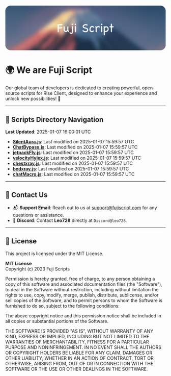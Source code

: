 ![Banner](.github/b.webp)

# 🌍 **We are Fuji Script**

Our global team of developers is dedicated to creating powerful, open-source scripts for Rise Client, designed to enhance your experience and unlock new possibilities! 🌟

---
<!-- SCRIPTS_NAVIGATION_START -->
## 📂 **Scripts Directory Navigation**

**Last Updated**: 2025-01-07 16:00:01 UTC

- **[SilentAura.js](scripts/SilentAura.js)**: Last modified on 2025-01-07 15:59:57 UTC
- **[ChatBypass.js](scripts/ChatBypass.js)**: Last modified on 2025-01-07 15:59:57 UTC
- **[jetpackFly.js](scripts/jetpackFly.js)**: Last modified on 2025-01-07 15:59:57 UTC
- **[velocityHylex.js](scripts/velocityHylex.js)**: Last modified on 2025-01-07 15:59:57 UTC
- **[chestxray.js](scripts/chestxray.js)**: Last modified on 2025-01-07 15:59:57 UTC
- **[bedxray.js](scripts/bedxray.js)**: Last modified on 2025-01-07 15:59:57 UTC
- **[chatMacro.js](scripts/chatMacro.js)**: Last modified on 2025-01-07 15:59:57 UTC

<!-- SCRIPTS_NAVIGATION_END -->

---

## 💬 **Contact Us**  
- 📬 **Support Email**: Reach out to us at [support@fujiscript.com](mailto:support@fujiscript.com) for any questions or assistance.  
- 💬 **Discord**: Contact **Leo728** directly at `Discord@leo728`.

---

## 📜 **License**

This project is licensed under the MIT License.  

**MIT License**  
Copyright (c) 2023 Fuji Scripts  

Permission is hereby granted, free of charge, to any person obtaining a copy of this software and associated documentation files (the "Software"), to deal in the Software without restriction, including without limitation the rights to use, copy, modify, merge, publish, distribute, sublicense, and/or sell copies of the Software, and to permit persons to whom the Software is furnished to do so, subject to the following conditions:  

The above copyright notice and this permission notice shall be included in all copies or substantial portions of the Software.  

THE SOFTWARE IS PROVIDED "AS IS", WITHOUT WARRANTY OF ANY KIND, EXPRESS OR IMPLIED, INCLUDING BUT NOT LIMITED TO THE WARRANTIES OF MERCHANTABILITY, FITNESS FOR A PARTICULAR PURPOSE AND NONINFRINGEMENT. IN NO EVENT SHALL THE AUTHORS OR COPYRIGHT HOLDERS BE LIABLE FOR ANY CLAIM, DAMAGES OR OTHER LIABILITY, WHETHER IN AN ACTION OF CONTRACT, TORT OR OTHERWISE, ARISING FROM, OUT OF OR IN CONNECTION WITH THE SOFTWARE OR THE USE OR OTHER DEALINGS IN THE SOFTWARE.  
